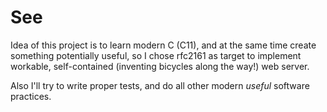 # See

Idea of this project is to learn modern C (C11),
 and at the same time create something potentially useful, so I chose 
 rfc2161 as target to implement workable, self-contained (inventing bicycles
 along the way!) web server.

Also I'll try to write proper tests, and do all other modern *useful* software
 practices.
  